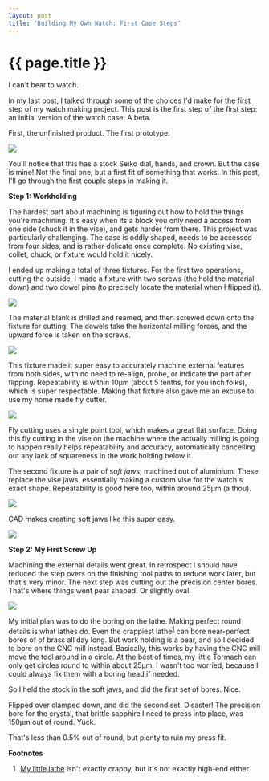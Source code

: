 ```yaml
---
layout: post
title: "Building My Own Watch: First Case Steps"
---
```


{{ page.title }}
================

<p class="meta">I can't bear to watch.</p>

In my last post, I talked through some of the choices I'd make for the first step of my watch making project. This post is the first step of the first step: an initial version of the watch case. A beta.

First, the unfinished product. The first prototype.

![](/misc-blog/images/watch_v1.jpg)

You'll notice that this has a stock Seiko dial, hands, and crown. But the case is mine! Not the final one, but a first fit of something that works. In this post, I'll go through the first couple steps in making it.

**Step 1: Workholding**

The hardest part about machining is figuring out how to hold the things you're machining. It's easy when its a block you only need a access from one side (chuck it in the vise), and gets harder from there. This project was particularly challenging. The case is oddly shaped, needs to be accessed from four sides, and is rather delicate once complete. No existing vise, collet, chuck, or fixture would hold it nicely.

I ended up making a total of three fixtures. For the first two operations, cutting the outside, I made a fixture with two screws (the hold the material down) and two dowel pins (to precisely locate the material when I flipped it).

![](/misc-blog/images/pin_fixture.jpg)

The material blank is drilled and reamed, and then screwed down onto the fixture for cutting. The dowels take the horizontal milling forces, and the upward force is taken on the screws.

![](/misc-blog/images/pin_fixture_inuse.jpg)

This fixture made it super easy to accurately machine external features from both sides, with no need to re-align, probe, or indicate the part after flipping. Repeatability is within 10μm (about 5 tenths, for you inch folks), which is super respectable. Making that fixture also gave me an excuse to use my home made fly cutter.

![](/misc-blog/images/pin_fixture_fly_cut.jpg)

Fly cutting uses a single point tool, which makes a great flat surface. Doing this fly cutting in the vise on the machine where the actually milling is going to happen really helps repeatability and accuracy, automatically cancelling out any lack of squareness in the work holding below it.

The second fixture is a pair of *soft jaws*, machined out of aluminium. These replace the vise jaws, essentially making a custom vise for the watch's exact shape. Repeatability is good here too, within around 25μm (a thou).

![](/misc-blog/images/soft_jaw.jpg)

CAD makes creating soft jaws like this super easy.

![](/misc-blog/images/soft_jaw_cad.png)

**Step 2: My First Screw Up**

Machining the external details went great. In retrospect I should have reduced the step overs on the finishing tool paths to reduce work later, but that's very minor. The next step was cutting out the precision center bores. That's where things went pear shaped. Or slightly oval.

![](/misc-blog/images/bore_cam.png)

My initial plan was to do the boring on the lathe. Making perfect round details is what lathes *do*. Even the crappiest lathe<sup>[1](#foot1)</sup> can bore near-perfect bores of of brass all day long. But work holding is a bear, and so I decided to bore on the CNC mill instead. Basically, this works by having the CNC mill move the tool around in a circle. At the best of times, my little Tormach can only get circles round to within about 25μm. I wasn't too worried, because I could always fix them with a boring head if needed.

So I held the stock in the soft jaws, and did the first set of bores. Nice.

Flipped over clamped down, and did the second set. Disaster! The precision bore for the crystal, that brittle sapphire I need to press into place, was 150μm out of round. Yuck.

That's less than 0.5% out of round, but plenty to ruin my press fit.

**Footnotes**

1. <a name="foot1"></a> [My little lathe](https://littlemachineshop.com/products/product_view.php?ProductID=6716&category=2122081992) isn't exactly crappy, but it's not exactly high-end either.